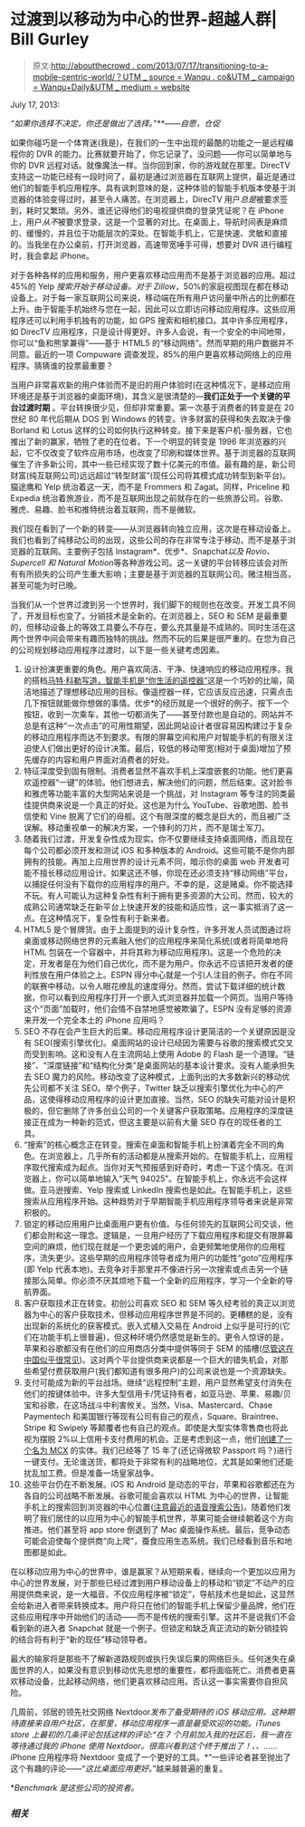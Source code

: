 # 过渡到以移动为中心的世界-超越人群| Bill Gurley

> 原文:[http://aboutthecrowd . com/2013/07/17/transitioning-to-a-mobile-centric-world/？UTM _ source = Wanqu . co&UTM _ campaign = Wanqu+Daily&UTM _ medium = website](http://abovethecrowd.com/2013/07/17/transitioning-to-a-mobile-centric-world/?utm_source=wanqu.co&utm_campaign=Wanqu+Daily&utm_medium=website)

July 17, 2013:

*“如果你选择不决定，你还是做出了选择。”**——自愿，仓促*

如果你碰巧是一个体育迷(我是)，在我们的一生中出现的最酷的功能之一是远程编程你的 DVR 的能力。比赛就要开始了，你忘记录了。没问题——你可以简单地与你的 DVR 远程对话。就像魔法一样。当你回到家，你的游戏就在那里。DirecTV 支持这一功能已经有一段时间了，最初是通过浏览器在互联网上提供，最近是通过他们的智能手机应用程序。具有讽刺意味的是，这种体验的智能手机版本使基于浏览器的体验变得过时，甚至令人痛苦。在浏览器上，DirecTV 用户*总是*被要求签到，耗时又繁琐。另外，谁还记得他们的电视提供商的登录凭证呢？在 iPhone 上，用户*从不*被要求登录，这是一个显著的对比。在桌面上，导航时间表是麻烦的、缓慢的，并且位于功能层次的深处。在智能手机上，它是快速、灵敏和直接的。当我坐在办公桌前，打开浏览器，高速带宽唾手可得，想要对 DVR 进行编程时，我会拿起 iPhone。

对于各种各样的应用和服务，用户更喜欢移动应用而不是基于浏览器的应用。超过 45%的 Yelp *搜索开始于移动设备。对于 Zillow*，50%的家庭视图现在都在移动设备上。对于每一家互联网公司来说，移动端在所有用户访问量中所占的比例都在上升。由于智能手机始终与您在一起，因此可以立即访问移动应用程序。这些应用程序还可以利用手机独有的功能，如 GPS 搜索和相机接口。其中许多应用程序，如 DirecTV 应用程序，只是设计得更好。许多人会说，有一个安全的中间地带，你可以“鱼和熊掌兼得”——基于 HTML5 的“移动网络”。然而早期的用户数据并不同意。最近的一项 Compuware 调查发现，85%的用户更喜欢移动网络上的应用程序。猜猜谁的投票最重要？

当用户非常喜欢新的用户体验而不是旧的用户体验时(在这种情况下，是移动应用环境还是基于浏览器的桌面环境)，其含义是很清楚的—**我们正处于一个关键的平台过渡时期** 。平台转换很少见，但却非常重要。第一次基于消费者的转变是在 20 世纪 80 年代后期从 DOS 到 Windows 的转变。许多财富的获得和失去取决于像 Borland 和 Lotus 这样的公司如何执行这种转变。接下来是客户机-服务器，它也推出了新的赢家，牺牲了老的在位者。下一个明显的转变是 1996 年浏览器的兴起，它不仅改变了软件应用市场，也改变了印刷和媒体世界。基于浏览器的互联网催生了许多新公司，其中一些已经实现了数十亿美元的市值。最有趣的是，新公司财富(纯互联网公司)远远超过“转型财富”(现任公司将其模式成功转型到新平台)。猫途鹰和 Yelp 统治着这一天，而不是 Frommers 和 Zagat。同样，Priceline 和 Expedia 统治着旅游业，而不是互联网出现之前就存在的一些旅游公司。谷歌、雅虎、易趣、脸书和推特统治着互联网，而不是微软。

我们现在看到了一个新的转变——从浏览器转向独立应用，这次是在移动设备上。我们也看到了纯移动公司的出现，这些公司的存在非常专注于移动，而不是基于浏览器的互联网。主要例子包括 Instagram*、优步*、Snapchat*以及 Rovio、Supercell 和 Natural Motion*等各种游戏公司。这一关键的平台转移应该会对所有有所损失的公司产生重大影响；主要是基于浏览器的互联网公司。赌注相当高，甚至可能为时已晚。

当我们从一个世界过渡到另一个世界时，我们脚下的规则也在改变。开发工具不同了，开发目标也变了。分销技术是全新的。在浏览器上，SEO 和 SEM 是最重要的，但移动设备上的等效工具要么不存在，要么充其量是不成熟的。同时生活在这两个世界中间会带来有趣而独特的挑战。然而不玩的后果是很严重的。在您为自己的公司规划移动应用程序过渡时，以下是一些关键考虑因素。

1.  设计扮演更重要的角色。用户喜欢简洁、干净、快速响应的移动应用程序。我的搭档[马特·科勒写道，智能手机是“你生活的遥控器”](http://techcrunch.com/2012/09/21/great-mobile-apps-are-remote-controls-for-real-life/)这是一个巧妙的比喻，简洁地描述了理想移动应用的目标。像遥控器一样，它应该反应迅速，只需点击几下按钮就能做你想做的事情。优步*的经历就是一个很好的例子。按下一个按钮，收到一次乘车，其他一切都消失了——甚至付款也是自动的。网站并不总是有这种“一次点击”的可用性期望，因此网站设计者很容易因构建过于复杂的移动应用程序而达不到要求。有限的屏幕空间和用户对智能手机的有限关注迫使人们做出更好的设计决策。最后，较低的移动带宽(相对于桌面)增加了预先缓存的内容和用户界面对消费者的好处。
2.  特征深度受到固有限制。消费者显然不喜欢手机上深度嵌套的功能。他们更喜欢遥控器“一键”的体验。他们想进去，解决他们的问题，然后结束。这对脸书和雅虎等功能丰富的大型网站来说是一个挑战，对 Instagram 等专注的同类最佳提供商来说是一个真正的好处。这也是为什么 YouTube、谷歌地图、脸书信使和 Vine 脱离了它们的母舰。这个有限深度的概念是巨大的，而且被广泛误解。移动重视单一的解决方案，一个锋利的刀片，而不是瑞士军刀。
3.  随着我们过渡，开发复杂性成为现实。你不仅要继续支持桌面网络，而且现在每个公司都必须开发和测试 iOS 和多种版本的 Android。这些可能不是你内部拥有的技能。再加上应用世界的设计元素不同，暗示你的桌面 web 开发者可能不擅长移动应用设计。如果这还不够，你现在还必须支持“移动网络”平台，以捕捉任何没有下载你的应用程序的用户。不幸的是，这是赌桌。你不能选择不玩。有人可能认为这种复杂性有利于拥有更多资源的大公司。然而，较大的成熟公司通常缺乏在新平台上快速开发的技能和适应性，这一事实抵消了这一点。在这种情况下，复杂性有利于新来者。
4.  HTML5 是个冒牌货。由于上面提到的设计复杂性，许多开发人员试图通过将桌面或移动网络世界的元素融入他们的应用程序来简化系统(或者将简单地将 HTML 包装在一个容器中，并将其称为移动应用程序)。这是一个危险的决定，开发者是在为他们自己优化，而不是为用户。你永远不应该把开发者的便利性放在用户体验之上。ESPN 得分中心就是一个引人注目的例子。你在不同的联赛中移动，以令人眼花缭乱的速度得分。然而，尝试下载详细的统计数据，你可以看到应用程序打开一个嵌入式浏览器并加载一个网页。当用户等待这个“页面”加载时，他们会情不自禁地感觉被欺骗了。ESPN 没有足够的资源来开发一个完全本土的 iPhone 应用吗？
5.  SEO 不存在会产生巨大的后果。移动应用程序设计更简洁的一个关键原因是没有 SEO(搜索引擎优化)。桌面网站的设计已经因为需要与谷歌的搜索模式交叉而受到影响。这和没有人在主流网站上使用 Adobe 的 Flash 是一个道理。“链接”、“深度链接”和“结构化分类”是桌面网站的基本设计要求。没有人能承担失去 SEO 魔力的风险。移动改变了这种模式，上面列出的大多数新兴的移动优先公司都不关注 SEO。举个例子，Twitter 缺乏以搜索引擎优化为中心的产品，这使得移动应用程序的设计更加直接。当然，SEO 的缺失可能对设计是积极的，但它删除了许多创业公司的一个关键客户获取策略。应用程序的深度链接正在成为一种新的范式，但这主要是以前有大量 SEO 存在的现任者的工具。
6.  “搜索”的核心概念正在转变。搜索在桌面和智能手机上扮演着完全不同的角色。在浏览器上，几乎所有的活动都是从搜索开始的。在智能手机上，应用程序取代搜索成为起点。当你对天气预报感到好奇时，考虑一下这个情况。在浏览器上，你可以简单地输入“天气 94025”。在智能手机上，你永远不会这样做。亚马逊搜索、Yelp 搜索或 LinkedIn 搜索也是如此。在智能手机上，这些搜索从应用程序开始。这种趋势对于早期智能手机应用程序领导者来说是非常积极的。
7.  锁定的移动应用用户比桌面用户更有价值。与任何领先的互联网公司交谈，他们都会附和这一理念。逻辑是，一旦用户经历了下载应用程序和提交有限屏幕空间的麻烦，他们现在就是一个更忠诚的用户，会更频繁地使用你的应用程序，流失更少。这些早期的应用程序领导者成为用户的功能性“goto”应用程序(即 Yelp 代表本地)。去竞争对手那里并不像进行另一次搜索或点击另一个链接那么简单。你必须不厌其烦地下载一个全新的应用程序，学习一个全新的导航界面。
8.  客户获取技术正在转变。初创公司喜欢 SEO 和 SEM 等久经考验的真正以浏览器为中心的客户获取技术，但移动应用程序世界是不同的。更糟糕的是，没有出现新的系统化的获客模式。嵌入式植入交易在 Android 上似乎是可行的(它们在功能手机上很普遍)，但这种环境仍然感觉是新生的。更令人惊讶的是，苹果和谷歌都没有在他们的应用商店分类中提供等同于 SEM 的插槽([尽管这在中国似乎很常见](http://www.pcworld.com/article/2044443/chinas-baidu-to-acquire-local-app-stores-for-19-billion.html))。这对两个平台提供商来说都是一个巨大的错失机会，对那些希望付费获取用户(我们都知道有很多用户)的公司来说也是一个资源缺失。
9.  支付可能成为新的平台战场。继续“远程控制”主题，用户显然希望支付消失在他们的按键体验中。许多大型信用卡/凭证持有者，如亚马逊、苹果、易趣/贝宝和谷歌，在这场战斗中利害攸关。当然，Visa、Mastercard、Chase Paymentech 和美国银行等现有公司有自己的观点，Square、Braintree、Stripe 和 Swipely 等颠覆者也有自己的观点。即使是大型实体零售商也将此视为摆脱 2%以上信用卡支付费用的机会。正是考虑到这一点，他们[创建了一个名为 MCX](http://www.mcx.com/) 的实体。我们已经等了 15 年了(还记得微软 Passport 吗？)进行一键支付。无论谁送货，都将处于非常有利的战略地位，尤其是如果他们还能扰乱加工费。但是准备一场皇家战争。
10.  这些平台仍在不断发展。iOS 和 Android 是动态的平台，苹果和谷歌都还在为各自的公司战略不断发展。谷歌可能会喜欢以 HTML 为中心的世界，让智能手机上的搜索回到浏览器的中心位置([注意最近的语音搜索公告](http://www.google.com/insidesearch/features/voicesearch/index-chrome.html))。随着他们发明了我们居住的以应用为中心的智能手机世界，苹果可能会继续朝着这个方向推进。他们甚至将 app store 倒退到了 Mac 桌面操作系统。最后，竞争动态可能会迫使每个提供商“向上爬”，蚕食应用生态系统。我们已经看到音乐和地图都是如此。

在以移动应用为中心的世界中，谁是赢家？从短期来看，继续向一个更加以应用为中心的世界发展，对于那些已经过渡到用户移动设备上的移动和“锁定”不动产的应用提供商来说，是一大福音。不仅应用程序被“锁定”，导航技术也是如此，这显然会给新进入者带来转换成本。用户将只在他们的智能手机上保留少量品牌，他们在这些应用程序中开始他们的活动——而不是传统的搜索引擎。这并不是说我们不会看到新的进入者 Snapchat 就是一个例子。但锁定和缺乏真正流动的新分销挂钩的结合将有利于“新的现任”移动领导者。

最大的输家将是那些不了解新道路规则或执行失误后果的网络巨头。任何迷失在桌面世界的人，如果没有意识到移动优先思想的重要性，都将面临死亡。消费者更喜欢移动设备，比起移动网络，他们更喜欢移动应用。否认这一事实需要你自担风险。

几周前，邻居的领先社交网络 Nextdoor*发布了备受期待的 iOS 移动应用。这种期待直接来自用户社区，在那里，移动应用程序一直是最受欢迎的功能。iTunes store 上最初的几条评论包括这样的评论:“*在 7 个月前加入我的社区后，我一直在等待通过我的 iPhone 使用 Nextdoor。很高兴看到这个终于推出了！、*、*……iPhone 应用程序将 Nextdoor 变成了一个更好的工具。*“一些评论者甚至抛出了这个有趣的评论——“*这比桌面应用更好。*”越来越普遍的重复。

**Benchmark 是这些公司的投资者。*

### *相关*
